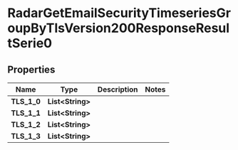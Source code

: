 

# RadarGetEmailSecurityTimeseriesGroupByTlsVersion200ResponseResultSerie0


## Properties

| Name | Type | Description | Notes |
|------------ | ------------- | ------------- | -------------|
|**TLS_1_0** | **List&lt;String&gt;** |  |  |
|**TLS_1_1** | **List&lt;String&gt;** |  |  |
|**TLS_1_2** | **List&lt;String&gt;** |  |  |
|**TLS_1_3** | **List&lt;String&gt;** |  |  |




